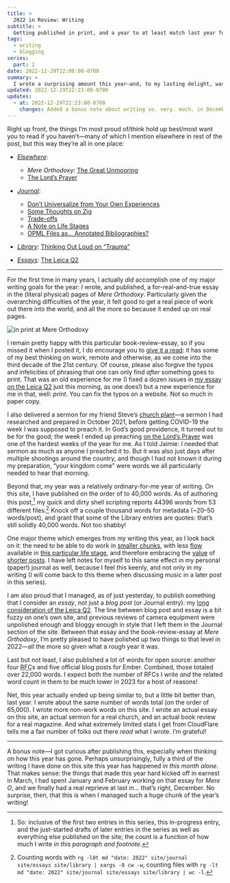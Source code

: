 ```yaml
---
title: >
  2022 in Review: Writing
subtitle: >
  Getting published in print, and a year to at least match last year for my normal blogging and open source work!
tags:
  - writing
  - blogging
series:
  part: 2
date: 2022-12-29T22:08:00-0700
summary: >
  I wrote a surprising amount this year—and, to my lasting delight, was published in print for the first time.
updated: 2022-12-29T22:23:00-0700
updates:
  - at: 2022-12-29T22:23:00-0700
    changes: Added a bonus note about writing so. very. much. in December.
---
```


Right up front, the things I’m most proud of/think hold up best/most want you to read if you haven’t—many of which I mention elsewhere in rest of the post, but this way they’re all in one place:

- *[Elsewhere](https://v5.chriskrycho.com/elsewhere/):*
    - <cite>Mere Orthodoxy</cite>: [The Great Unmooring][mere-o]
    - [The Lord’s Prayer](https://v5.chriskrycho.com/elsewhere/the-lords-prayer/)

- *[Journal](https://v5.chriskrycho.com/journal/):*
    - [Don’t Universalize from Your Own Experiences](https://v5.chriskrycho.com/journal/dont-universalize-from-your-own-experiences/)
    - [Some Thoughts on Zig](https://v5.chriskrycho.com/journal/some-thoughts-on-zig/)
    - [Trade-offs](https://v5.chriskrycho.com/journal/trade-offs/)
    - [A Note on Life Stages](https://v5.chriskrycho.com/journal/note-on-life-stages/)
    - [<abbr>OPML</abbr> Files as… Annotated Bibliographies?](https://v5.chriskrycho.com/journal/opml-files-as-annotated-bibliographies/)

- *[Library](https://v5.chriskrycho.com/library/):* [Thinking Out Loud on “Trauma”](https://v5.chriskrycho.com/library/thinking-out-loud-on-trauma/)

- *[Essays](https://v5.chriskrycho.com/essays/):* [The Leica Q2](https://v5.chriskrycho.com/essays/the-leica-q2/)

---

For the first time in many years, I actually *did* accomplish one of my major writing goals for the year: I wrote, and published, a for-real-and-true essay in the (literal physical) pages of <cite>Mere Orthodoxy</cite>. Particularly given the overarching difficulties of the year, it felt good to get a real piece of work out there into the world, and all the more so because it ended up on real pages.

![in print at <cite>Mere Orthodoxy</cite>](https://cdn.chriskrycho.com/file/chriskrycho-com/images/mere-o-3.jpg)

I remain pretty happy with this particular book-review-essay, so if you missed it when I posted it, I do encourage you to [give it a read][mere-o]: it has some of my best thinking on work, remote and otherwise, as we come into the third decade of the 21st century. Of course, please also forgive the typos and infelicities of phrasing that one can only find *after* something goes to print. That was an old experience for me (I fixed a dozen issues in [my essay on the Leica Q2][q2] just this morning, as one does!) but a new experience for me in that, well: *print*. You can fix the typos on a website. Not so much in paper copy.

[mere-o]: https://mereorthodoxy.com/the-great-unmooring/
[q2]: https://v5.chriskrycho.com/essays/the-leica-q2/

I also delivered a sermon for my friend Steve’s [church plant][waypoint]—a sermon I had researched and prepared in October 2021, before getting <span class='smcp'>COVID</span>-19 the week I was supposed to preach it. In God’s good providence, it turned out to be for the good; the week I ended up preaching [on the Lord’s Prayer][sermon] was one of the hardest weeks of the year for me. As I told Jaimie: *I* needed that sermon as much as anyone I preached it to. But it was also just days after multiple shootings around the country, and though I had not known it during my preparation, “your kingdom come” were words we all particularly needed to hear that morning.

[waypoint]: https://waypointcos.org
[sermon]: https://v5.chriskrycho.com/elsewhere/the-lords-prayer/

Beyond that, my year was a relatively ordinary-for-me year of writing. On this site, I have published on the order of to 40,000 words. As of authoring this post,[^meta] my quick and dirty shell scripting reports 44396 words from 53 different files.[^scripting] Knock off a couple thousand words for metadata (~20–50 words/post), and grant that some of the Library entries are quotes: that’s still solidly 40,000 words. Not too shabby!

One major theme which emerges from my writing this year, as I look back on it: the need to be able to do work in [smaller chunks][10-min], with less [flow][flow] available in [this particular life stage][life-stages], and therefore embracing the [value][short-1] of [shorter posts][short-2]. I have left notes for myself to this same effect in my personal (paper!) journal as well, because I feel this keenly, and not only in my writing (I will come back to this theme when discussing music in a later post in this series).

[10-min]: https://v5.chriskrycho.com/journal/what-i-can-i-do-with-10-minutes/
[flow]: https://v5.chriskrycho.com/journal/flow-state/
[life-stages]: https://v5.chriskrycho.com/journal/note-on-life-stages/
[short-1]: https://v5.chriskrycho.com/journal/long-and-short/
[short-2]: https://v5.chriskrycho.com/journal/john-cook-and-brief-notes/

I am also proud that I managed, as of just yesterday, to publish something that I consider an *essay*, not just a *blog post* (or Journal entry): my [long consideration of the Leica Q2][q2]. The line between blog post and essay is a bit fuzzy on one’s own site, and previous reviews of camera equipment were unpolished enough and bloggy enough in style that I left them in the Journal section of the site. Between that essay and the book-review-essay at <cite>Mere Orthodoxy</cite>, I’m pretty pleased to have polished up two things to that level in 2022—all the more so given what a rough year it was.

Last but not least, I also published a lot of words for open source: another four <abbr title="request for comment">RFC</abbr>s and five official blog posts for Ember. Combined, those totaled over 22,000 words. I expect both the number of <abbr>RFC</abbr>s I write *and* the related word count in them to be much lower in 2023 for a host of reasons!

[0800]: https://github.com/emberjs/rfcs/pull/800
[0821]: https://github.com/emberjs/rfcs/pull/821
[0830]: https://github.com/emberjs/rfcs/pull/830
[0876]: https://github.com/emberjs/rfcs/pull/876

Net, this year actually ended up being similar to, but a little bit better than, last year. I wrote about the same number of words total (on the order of 65,000). I wrote more non-work words on this site. I wrote an actual essay on this site, an actual sermon for a real church, and an actual book review for a real magazine. And what extremely limited stats I get from CloudFlare tells me a fair number of folks out there *read* what I wrote. I’m grateful!

---

A bonus note—I got curious after publishing this, especially when thinking on how this year has gone. Perhaps unsurprisingly, fully a third of the writing I have done on this site this year has happened *in this month alone*. That makes sense: the things that made this year hard kicked off in earnest in March, I had spent January and February working on that essay for <cite>Mere O</cite>, and we finally had a real reprieve at last in… that’s right, December. No surprise, then, that this is when I managed such a huge chunk of the year’s writing!




[^meta]: So: inclusive of the first two entries in this series, this in-progress entry, and the just-started drafts of later entries in the series as well as everything else published on the site; the count is a function of how much I write *in this paragraph and footnote*.

[^scripting]: Counting words with `rg -l0t md "date: 2022" site/journal site/essays site/library | xargs -0 cw -w`, counting files with `rg -lt md "date: 2022" site/journal site/essays site/library | wc -l`.